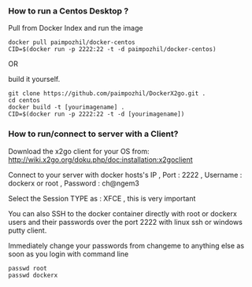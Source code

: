 
### How to run a Centos Desktop  ?

Pull from Docker Index and run the image

```
docker pull paimpozhil/docker-centos
CID=$(docker run -p 2222:22 -t -d paimpozhil/docker-centos)
```

OR

build it yourself.

```
git clone https://github.com/paimpozhil/DockerX2go.git .
cd centos
docker build -t [yourimagename] .
CID=$(docker run -p 2222:22 -t -d [yourimagename])
```


### How to run/connect to server with a Client?

Download the x2go client for your OS from:
http://wiki.x2go.org/doku.php/doc:installation:x2goclient

Connect to your server with docker hosts's IP , Port : 2222 , Username : dockerx or root , Password : ch@ngem3

Select the Session TYPE as : XFCE , this is very important

You can also SSH to the docker container directly with root or dockerx users and their passwords over the port 2222 with linux ssh or windows putty client.


Immediately change your passwords from changeme to anything else as soon as you login with command line 

```
passwd root
passwd dockerx

```
